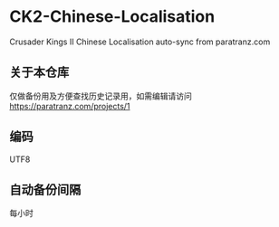 # CK2-Chinese-Localisation
Crusader Kings II Chinese Localisation auto-sync from paratranz.com

## 关于本仓库
仅做备份用及方便查找历史记录用，如需编辑请访问 https://paratranz.com/projects/1

## 编码
UTF8

## 自动备份间隔
每小时

